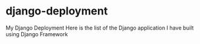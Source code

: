 # django-deployment
My Django Deployment
Here is the list of the Django application I have built using Django Framework
